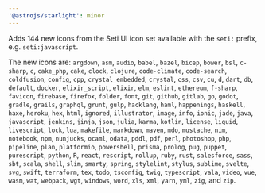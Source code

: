 ```yaml
---
'@astrojs/starlight': minor
---
```


Adds 144 new icons from the Seti UI icon set available with the `seti:` prefix, e.g. `seti:javascript`.

The new icons are: `argdown`, `asm`, `audio`, `babel`, `bazel`, `bicep`, `bower`, `bsl`, `c-sharp`, `c`, `cake_php`, `cake`, `clock`, `clojure`, `code-climate`, `code-search`, `coldfusion`, `config`, `cpp`, `crystal_embedded`, `crystal`, `css`, `csv`, `cu`, `d`, `dart`, `db`, `default`, `docker`, `elixir_script`, `elixir`, `elm`, `eslint`, `ethereum`, `f-sharp`, `favicon`, `firebase`, `firefox`, `folder`, `font`, `git`, `github`, `gitlab`, `go`, `godot`, `gradle`, `grails`, `graphql`, `grunt`, `gulp`, `hacklang`, `haml`, `happenings`, `haskell`, `haxe`, `heroku`, `hex`, `html`, `ignored`, `illustrator`, `image`, `info`, `ionic`, `jade`, `java`, `javascript`, `jenkins`, `jinja`, `json`, `julia`, `karma`, `kotlin`, `license`, `liquid`, `livescript`, `lock`, `lua`, `makefile`, `markdown`, `maven`, `mdo`, `mustache`, `nim`, `notebook`, `npm`, `nunjucks`, `ocaml`, `odata`, `pddl`, `pdf`, `perl`, `photoshop`, `php`, `pipeline`, `plan`, `platformio`, `powershell`, `prisma`, `prolog`, `pug`, `puppet`, `purescript`, `python`, `R`, `react`, `rescript`, `rollup`, `ruby`, `rust`, `salesforce`, `sass`, `sbt`, `scala`, `shell`, `slim`, `smarty`, `spring`, `stylelint`, `stylus`, `sublime`, `svelte`, `svg`, `swift`, `terraform`, `tex`, `todo`, `tsconfig`, `twig`, `typescript`, `vala`, `video`, `vue`, `wasm`, `wat`, `webpack`, `wgt`, `windows`, `word`, `xls`, `xml`, `yarn`, `yml`, `zig`, and `zip`.
